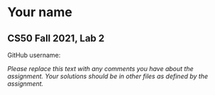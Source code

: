 # Your name
## CS50 Fall 2021, Lab 2

GitHub username:

*Please replace this text with any comments you have about the assignment.  Your solutions should be in other files as defined by the assignment.*
